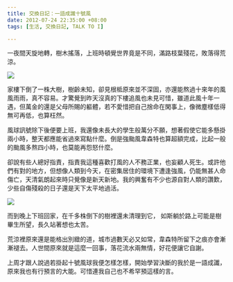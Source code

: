 ```yaml
---
title: 交換日記：一語成讖十號風
date: 2012-07-24 22:35:00 +08:00
tags: [生活, 交換日記, TALK TO I]

---
```


  
  
一夜間天旋地轉，樹木搖落，上班時頓覺世界竟是不同，滿路枝葉殘花，敗落得荒涼。  
  
[![](//1.bp.blogspot.com/--nxRj0x3QXo/UA6s9jJbc3I/AAAAAAAABBg/ooHSGj60y1A/s640/IMG_3799.JPG)](//1.bp.blogspot.com/--nxRj0x3QXo/UA6s9jJbc3I/AAAAAAAABBg/ooHSGj60y1A/s1600/IMG%5F3799.JPG)

  
家樓下倒了一株大樹，樹齡未知，卻見根柢原來並不深固，亦還能熬過十來年的風風雨雨，真不容易。才驚覺到昨天沒真的下樓追風也未見可惜，雖道此風十年一遇，但萬金的還是父母所賜的軀體，若不愛惜把自己捨命在閑事上，像微塵樣低得無可再低，也算枉然。  
  
風球訊號除下後便要上班，我還像未長大的學生般萬分不願，想著假使它能多懸掛兩小時，整天都應能省過來寫點什麼。倒是強颱風韋森特也算超額完成，比起一般的颱風多熬四小時，也莫能再怨怒什麼。  
  
卻說有些人總好指責，指責我這種喜歡打風的人不務正業，也妄顧人死生。或許他們有對的地方，但想像人類到今天，在密集居住的環境下遭逢強風，仍能無甚人命傷亡，天清氣朗起來時只覺像是新天新地。我的興奮有不少也源自對人類的讚歎，少些自傷殘殺的日子還是天下太平地過活。  
  
[![](//1.bp.blogspot.com/-avy01bvDLwg/UA6wDNBcZyI/AAAAAAAABBs/AfsENHtI9ZY/s640/IMG_3801.JPG)](//1.bp.blogspot.com/-avy01bvDLwg/UA6wDNBcZyI/AAAAAAAABBs/AfsENHtI9ZY/s1600/IMG%5F3801.JPG)

  
而到晚上下班回家，在千多株倒下的樹裡還未清理到它， 如斯躺於路上可能是樹畢生所望，長久站著想也太苦。  
  
荒涼裡原來還是能格出別緻的道，城市過數天必又如常，韋森特所留下之痕亦會漸漸褪去。人世間原來就是這麼一回事，落花流水兩無情，好花便讓它自謝。  
  
上周才跟人說過若掛起十號風球我便怎樣怎樣，開始學習決斷的我於是一語成讖，原來我也有行預言的大能。可惜連我自己也不希罕預這樣的言。  
  
